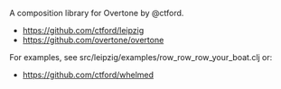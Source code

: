 A composition library for Overtone by @ctford.

* https://github.com/ctford/leipzig
* https://github.com/overtone/overtone

For examples, see src/leipzig/examples/row_row_row_your_boat.clj or:
* https://github.com/ctford/whelmed
